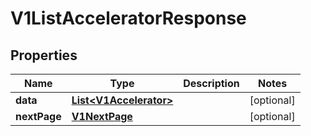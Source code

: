

# V1ListAcceleratorResponse


## Properties

Name | Type | Description | Notes
------------ | ------------- | ------------- | -------------
**data** | [**List&lt;V1Accelerator&gt;**](V1Accelerator.md) |  |  [optional]
**nextPage** | [**V1NextPage**](V1NextPage.md) |  |  [optional]



